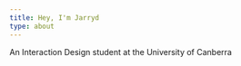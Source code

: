 ```yaml
---
title: Hey, I'm Jarryd
type: about
---
```


An Interaction Design student at the University of Canberra